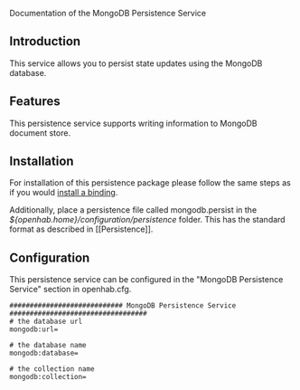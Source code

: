 Documentation of the MongoDB Persistence Service

## Introduction

This service allows you to persist state updates using the MongoDB database.

## Features

This persistence service supports writing information to MongoDB document store.

## Installation

For installation of this persistence package please follow the same steps as if you would [install a binding](Bindings).

Additionally, place a persistence file called mongodb.persist in the _${openhab.home}/configuration/persistence_ folder. This has the standard format as described in [[Persistence]].

## Configuration

This persistence service can be configured in the "MongoDB Persistence Service" section in openhab.cfg.
```
############################ MongoDB Persistence Service ##################################
# the database url
mongodb:url=

# the database name
mongodb:database=

# the collection name
mongodb:collection=
```
